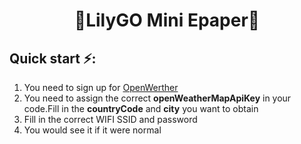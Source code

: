 <h1 align = "center">🌟LilyGO Mini Epaper🌟</h1>


<h2 align = "left">Quick start ⚡:</h2>

1. You need to sign up for [OpenWerther](https://openweathermap.org/)
2. You need to assign the correct **openWeatherMapApiKey** in your code.Fill in the **countryCode** and **city** you want to obtain 
3. Fill in the correct WIFI SSID and password
4. You would see it if it were normal



